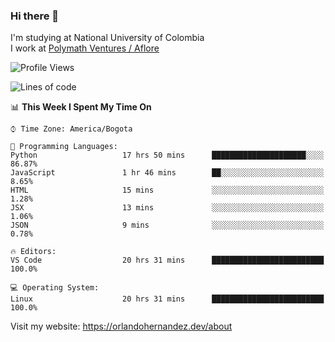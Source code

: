 ### Hi there 👋


<!--**AR4Z/AR4Z** is a ✨ _special_ ✨ repository because its `README.md` (this file) appears on your GitHub profile.

Here are some ideas to get you started:-->
I'm studying at National University of Colombia
<br>
I work at <a href="https://www.aflore.co/">Polymath Ventures / Aflore</a>
<br>

<!--START_SECTION:waka-->
![Profile Views](http://img.shields.io/badge/Profile%20Views-0-blue)

![Lines of code](https://img.shields.io/badge/From%20Hello%20World%20I%27ve%20Written-3.3%20million%20lines%20of%20code-blue)

📊 **This Week I Spent My Time On** 

```text
⌚︎ Time Zone: America/Bogota

💬 Programming Languages: 
Python                   17 hrs 50 mins      █████████████████████░░░░   86.87% 
JavaScript               1 hr 46 mins        ██░░░░░░░░░░░░░░░░░░░░░░░   8.65% 
HTML                     15 mins             ░░░░░░░░░░░░░░░░░░░░░░░░░   1.28% 
JSX                      13 mins             ░░░░░░░░░░░░░░░░░░░░░░░░░   1.06% 
JSON                     9 mins              ░░░░░░░░░░░░░░░░░░░░░░░░░   0.78%

🔥 Editors: 
VS Code                  20 hrs 31 mins      █████████████████████████   100.0%

💻 Operating System: 
Linux                    20 hrs 31 mins      █████████████████████████   100.0%

```


<!--END_SECTION:waka-->


Visit my website: https://orlandohernandez.dev/about

